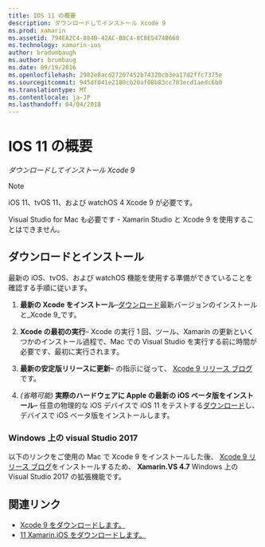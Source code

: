 ```yaml
---
title: IOS 11 の概要
description: ダウンロードしてインストール Xcode 9
ms.prod: xamarin
ms.assetid: 794EA2C4-884B-42AC-B8C4-8C8E5474B660
ms.technology: xamarin-ios
author: bradumbaugh
ms.author: brumbaug
ms.date: 09/19/2016
ms.openlocfilehash: 2982e8acd27207452b74320cb3ea17d2ffc7375e
ms.sourcegitcommit: 945df041e2180cb20af08b83cc703ecd1aedc6b0
ms.translationtype: MT
ms.contentlocale: ja-JP
ms.lasthandoff: 04/04/2018
---
```

# <a name="getting-started-with-ios-11"></a>IOS 11 の概要

_ダウンロードしてインストール Xcode 9_

> [!NOTE]
> iOS 11、tvOS 11、および watchOS 4 Xcode 9 が必要です。
>
> Visual Studio for Mac も必要です - Xamarin Studio と Xcode 9 を使用することはできません。

## <a name="download-and-install"></a>ダウンロードとインストール

最新の iOS、tvOS、および watchOS 機能を使用する準備ができていることを確認する手順に従います。

1. **最新の Xcode をインストール**–[ダウンロード](https://developer.apple.com/download/)最新バージョンのインストールと_Xcode 9_です。

2. **Xcode の最初の実行**– Xcode の実行 1 回、ツール、Xamarin の更新といくつかのインストール過程で、Mac での Visual Studio を実行する前に時間が必要です、最初に実行されます。

3. **最新の安定版リリースに更新**– の指示に従って、 [Xcode 9 リリース ブログ](https://releases.xamarin.com/stable-release-15-3-5-with-xcode-9-support/)です。

4. _(省略可能)_ **実際のハードウェアに Apple の最新の iOS ベータ版をインストール**– 任意の物理的な iOS デバイスで iOS 11 をテストする[ダウンロード](https://developer.apple.com/download/)し、デバイスで iOS ベータ版をインストールします。


### <a name="visual-studio-2017-on-windows"></a>Windows 上の visual Studio 2017

以下のリンクをご使用の Mac で Xcode 9 をインストールした後、 [Xcode 9 リリース ブログ](https://releases.xamarin.com/stable-release-15-3-5-with-xcode-9-support/)をインストールするため、 **Xamarin.VS 4.7** Windows 上の Visual Studio 2017 の拡張機能です。


## <a name="related-links"></a>関連リンク

- [Xcode 9 をダウンロードします。](https://developer.apple.com/download/)
- [11 Xamarin.iOS をダウンロードします。](https://releases.xamarin.com/stable-release-15-3-5-with-xcode-9-support/)
